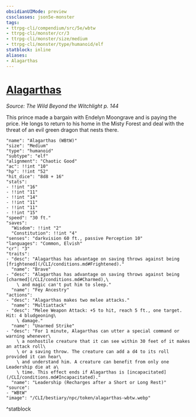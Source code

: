 ```yaml
---
obsidianUIMode: preview
cssclasses: json5e-monster
tags:
- ttrpg-cli/compendium/src/5e/wbtw
- ttrpg-cli/monster/cr/3
- ttrpg-cli/monster/size/medium
- ttrpg-cli/monster/type/humanoid/elf
statblock: inline
aliases:
- Alagarthas
---
```

# [Alagarthas](CLI/bestiary/npc/alagarthas-wbtw.md)
*Source: The Wild Beyond the Witchlight p. 144*  

This prince made a bargain with Endelyn Moongrave and is paying the price. He longs to return to his home in the Misty Forest and deal with the threat of an evil green dragon that nests there.

```statblock
"name": "Alagarthas (WBtW)"
"size": "Medium"
"type": "humanoid"
"subtype": "elf"
"alignment": "Chaotic Good"
"ac": !!int "10"
"hp": !!int "52"
"hit_dice": "8d8 + 16"
"stats":
- !!int "16"
- !!int "11"
- !!int "14"
- !!int "11"
- !!int "11"
- !!int "15"
"speed": "30 ft."
"saves":
  "Wisdom": !!int "2"
  "Constitution": !!int "4"
"senses": "darkvision 60 ft., passive Perception 10"
"languages": "Common, Elvish"
"cr": "3"
"traits":
- "desc": "Alagarthas has advantage on saving throws against being [frightened](/CLI/conditions.md#Frightened)."
  "name": "Brave"
- "desc": "Alagarthas has advantage on saving throws against being [charmed](/CLI/conditions.md#Charmed),\
    \ and magic can't put him to sleep."
  "name": "Fey Ancestry"
"actions":
- "desc": "Alagarthas makes two melee attacks."
  "name": "Multiattack"
- "desc": "Melee Weapon Attack: +5 to hit, reach 5 ft., one target. Hit: 4 bludgeoning\
    \ damage."
  "name": "Unarmed Strike"
- "desc": "For 1 minute, Alagarthas can utter a special command or warning whenever\
    \ a nonhostile creature that it can see within 30 feet of it makes an attack roll\
    \ or a saving throw. The creature can add a d4 to its roll provided it can hear\
    \ and understand him. A creature can benefit from only one Leadership die at a\
    \ time. This effect ends if Alagarthas is [incapacitated](/CLI/conditions.md#Incapacitated)."
  "name": "Leadership (Recharges after a Short or Long Rest)"
"source":
- "WBtW"
"image": "/CLI/bestiary/npc/token/alagarthas-wbtw.webp"
```
^statblock
